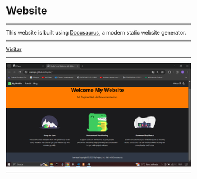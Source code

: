 

# Website
---

This website is built using [Docusaurus](https://docusaurus.io/), a modern static website generator.

---

[Visitar](https://juamaya.github.io/mydoc)

---

![mydoc](./mydoc.png "Website de documentacion")

---